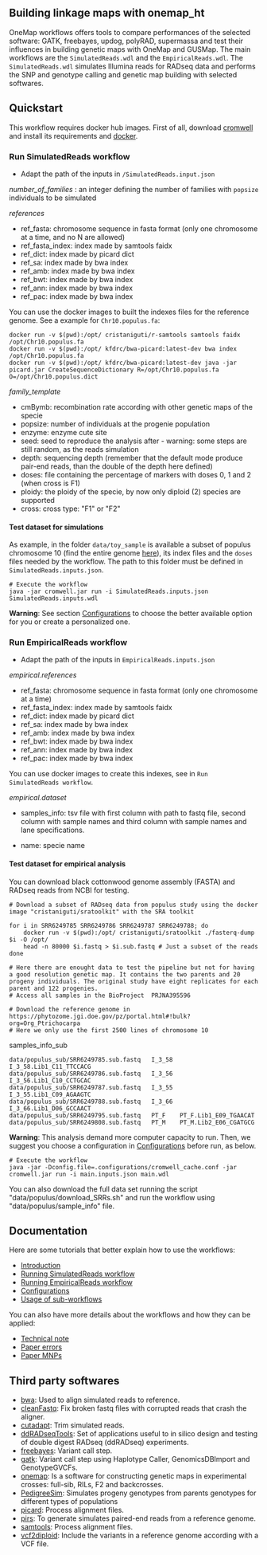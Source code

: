 ## Building linkage maps with onemap_ht

OneMap workflows offers tools to compare performances of the selected software: GATK, freebayes, updog, polyRAD, supermassa and test their influences in building genetic maps with OneMap and GUSMap. The main workflows are the `SimulatedReads.wdl` and the `EmpiricalReads.wdl`. The `SimulatedReads.wdl` simulates Illumina reads for RADseq data and performs the SNP and genotype calling and genetic map building with selected softwares.

## Quickstart

This workflow requires docker hub images. First of all, download [cromwell](https://cromwell.readthedocs.io/en/stable/tutorials/FiveMinuteIntro/) and install its requirements and [docker](https://docs.docker.com/install/).

### Run SimulatedReads workflow

* Adapt the path of the inputs in `/SimulatedReads.input.json`

*number_of_families* : an integer defining the number of families with `popsize` individuals to be simulated

*references*
- ref_fasta: chromosome sequence in fasta format (only one chromosome at a time, and no N are allowed)
- ref_fasta_index: index made by samtools faidx
- ref_dict: index made by picard dict
- ref_sa: index made by bwa index
- ref_amb: index made by bwa index
- ref_bwt: index made by bwa index
- ref_ann: index made by bwa index
- ref_pac: index made by bwa index

You can use the docker images to built the indexes files for the reference genome. See a example for `Chr10.populus.fa`:

```
docker run -v $(pwd):/opt/ cristaniguti/r-samtools samtools faidx /opt/Chr10.populus.fa
docker run -v $(pwd):/opt/ kfdrc/bwa-picard:latest-dev bwa index /opt/Chr10.populus.fa
docker run -v $(pwd):/opt/ kfdrc/bwa-picard:latest-dev java -jar picard.jar CreateSequenceDictionary R=/opt/Chr10.populus.fa O=/opt/Chr10.populus.dict
```

*family_template*
- cmBymb: recombination rate according with other genetic maps of the specie
- popsize: number of individuals at the progenie population
- enzyme: enzyme cute site
- seed: seed to reproduce the analysis after - warning: some steps are still random, as the reads simulation
- depth: sequencing depth (remember that the default mode produce pair-end reads, than the double of the depth here defined) 
- doses: file containing the percentage of markers with doses 0, 1 and 2 (when cross is F1)
- ploidy: the ploidy of the specie, by now only diploid (2) species are supported
- cross: cross type: "F1" or "F2"

#### Test dataset for simulations

As example, in the folder `data/toy_sample` is available a subset of populus chromosome 10 (find the entire genome [here](https://phytozome.jgi.doe.gov/pz/portal.html#!bulk?org=Org_Ptrichocarpa)), its index files and the `doses` files needed by the workflow. The path to this folder must be defined in `SimulatedReads.inputs.json`.

```
# Execute the workflow
java -jar cromwell.jar run -i SimulatedReads.inputs.json SimulatedReads.inputs.wdl
```

**Warning**: See section [Configurations](documentation/configurations.html) to choose the better available option for you or create a personalized one.

### Run EmpiricalReads workflow

* Adapt the path of the inputs in `EmpiricalReads.inputs.json`

*empirical.references*
- ref_fasta: chromosome sequence in fasta format (only one chromosome at a time) 
- ref_fasta_index: index made by samtools faidx
- ref_dict: index made by picard dict
- ref_sa: index made by bwa index
- ref_amb: index made by bwa index
- ref_bwt: index made by bwa index
- ref_ann: index made by bwa index
- ref_pac: index made by bwa index

You can use docker images to create this indexes, see in `Run SimulatedReads workflow`.

*empirical.dataset*
- samples_info: tsv file with first column with path to fastq file, second column with sample names and third column with sample names and lane specifications.

- name: specie name

#### Test dataset for empirical analysis

You can download black cottonwood genome assembly (FASTA) and RADseq reads from NCBI for testing.

```
# Download a subset of RADseq data from populus study using the docker image "cristaniguti/sratoolkit" with the SRA toolkit 

for i in SRR6249785 SRR6249786 SRR6249787 SRR6249788; do
    docker run -v $(pwd):/opt/ cristaniguti/sratoolkit ./fasterq-dump $i -O /opt/
    head -n 80000 $i.fastq > $i.sub.fastq # Just a subset of the reads
done

# Here there are enought data to test the pipeline but not for having a good resolution genetic map. It contains the two parents and 20 progeny individuals. The original study have eight replicates for each parent and 122 progenies.
# Access all samples in the BioProject	PRJNA395596

# Download the reference genome in https://phytozome.jgi.doe.gov/pz/portal.html#!bulk?org=Org_Ptrichocarpa 
# Here we only use the first 2500 lines of chromosome 10

```

samples_info_sub

```
data/populus_sub/SRR6249785.sub.fastq   I_3_58  I_3_58.Lib1_C11_TTCCACG
data/populus_sub/SRR6249786.sub.fastq   I_3_56  I_3_56.Lib1_C10_CCTGCAC
data/populus_sub/SRR6249787.sub.fastq   I_3_55  I_3_55.Lib1_C09_AGAAGTC
data/populus_sub/SRR6249788.sub.fastq   I_3_66  I_3_66.Lib1_D06_GCCAACT
data/populus_sub/SRR6249795.sub.fastq   PT_F    PT_F.Lib1_E09_TGAACAT
data/populus_sub/SRR6249808.sub.fastq   PT_M    PT_M.Lib2_E06_CGATGCG
```

**Warning**: This analysis demand more computer capacity to run. Then, we suggest you choose a configuration in [Configurations](documentation/configurations.html) before run, as below.

```
# Execute the workflow
java -jar -Dconfig.file=.configurations/cromwell_cache.conf -jar cromwell.jar run -i main.inputs.json main.wdl
```

You can also download the full data set running the script "data/populus/download_SRRs.sh" and run the workflow using "data/populus/sample_info" file.


## Documentation

Here are some tutorials that better explain how to use the workflows:

* [Introduction](https://cristianetaniguti.github.io/onemap_workflows/introduction.html)
* [Running SimulatedReads workflow](https://cristianetaniguti.github.io/onemap_workflows/simulatedreads.html)
* [Running EmpiricalReads workflow](https://cristianetaniguti.github.io/onemap_workflows/empiricalreads.html)
* [Configurations](https://cristianetaniguti.github.io/onemap_workflows/configuration.html)
* [Usage of sub-workflows](https://cristianetaniguti.github.io/onemap_workflows/subworkflows.html)

You can also have more details about the workflows and how they can be applied:

* [Technical note]()
* [Paper errors]()
* [Paper MNPs]()

## Third party softwares

- [bwa](https://github.com/lh3/bwa): Used to align simulated reads to reference.
- [cleanFastq](https://github.com/davidvi/cleanFastq): Fix broken fastq files with corrupted reads that crash the aligner.
- [cutadapt](https://github.com/marcelm/cutadapt): Trim simulated reads.
- [ddRADseqTools](https://github.com/GGFHF/ddRADseqTools): Set of applications useful to in silico design and testing of double digest RADseq (ddRADseq) experiments.
- [freebayes](https://github.com/ekg/freebayes): Variant call step.
- [gatk](https://github.com/broadinstitute/gatk): Variant call step using Haplotype Caller, GenomicsDBImport and GenotypeGVCFs.
- [onemap](https://github.com/augusto-garcia/onemap): Is a software for constructing genetic maps in experimental crosses: full-sib, RILs, F2 and backcrosses.
- [PedigreeSim](https://github.com/PBR/pedigreeSim?files=1): Simulates progeny genotypes from parents genotypes for different types of populations
- [picard](https://github.com/broadinstitute/picard): Process alignment files.
- [pirs](https://github.com/galaxy001/pirs): To generate simulates paired-end reads from a reference genome.
- [samtools](https://github.com/samtools/samtools): Process alignment files.
- [vcf2diploid](https://github.com/abyzovlab/vcf2diploid): Include the variants in a reference genome according with a VCF file.
